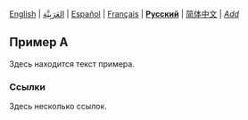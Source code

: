 [English](README.md) | [العَرَبِيَّة](README-ar.md) | [Español](README-es.md) | [Français](README-fr.md) | **[Русский](README-ru.md)** | [简体中文](README-zh-Hans.md) | *[Add](https://github.com/markdown-localization/mdlm-spec#workflow)* <!-- l10n:select -->

<!-- l10n:p
## Example A

Here is a text of example.
l10n:p -->

## Пример А

Здесь находится текст примера.

<!-- l10n:p
### References

Some references here.
l10n:p -->

### Ссылки

Здесь несколько ссылок.
